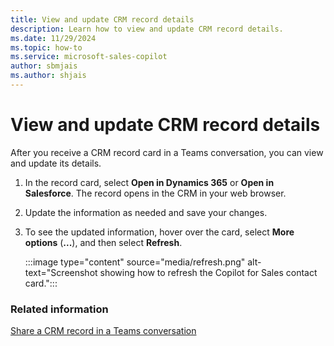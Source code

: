 ```yaml
---
title: View and update CRM record details
description: Learn how to view and update CRM record details.
ms.date: 11/29/2024
ms.topic: how-to
ms.service: microsoft-sales-copilot
author: sbmjais
ms.author: shjais
---
```


# View and update CRM record details

After you receive a CRM record card in a Teams conversation, you can view and update its details.

1. In the record card, select **Open in Dynamics 365** or **Open in Salesforce**. The record opens in the CRM in your web browser.  
1. Update the information as needed and save your changes.  
1. To see the updated information, hover over the card, select **More options** (**...**), and then select **Refresh**.  

   :::image type="content" source="media/refresh.png" alt-text="Screenshot showing how to refresh the Copilot for Sales contact card.":::

### Related information

[Share a CRM record in a Teams conversation](share-crm-record-teams-conversation.md)